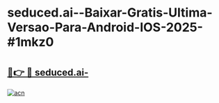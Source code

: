 # seduced.ai--Baixar-Gratis-Ultima-Versao-Para-Android-IOS-2025-#1mkz0

# <h2><a href="https://ainizakaria.my?title=seduced.ai-&ref=22M">🔗👉 🔴 seduced.ai-</a></h2>

[![acn](https://github.com/user-attachments/assets/0f9c940e-d8b0-45ae-aac7-cd30a18b3e1c)](https://ainizakaria.my?title=seduced.ai-&ref=22M)

